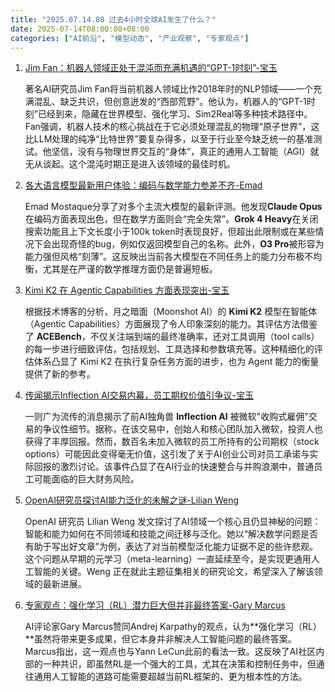 ```yaml
---
title: "2025.07.14.08 过去4小时全球AI发生了什么？"
date: 2025-07-14T08:00:08+08:00
categories: ["AI前沿", "模型动态", "产业观察", "专家观点"]
---
```


1. [Jim Fan：机器人领域正处于混沌而充满机遇的“GPT-1时刻”-宝玉](https://x.com/dotey/status/1944529899529687546)

   著名AI研究员Jim Fan将当前机器人领域比作2018年时的NLP领域——一个充满混乱、缺乏共识，但创意迸发的“西部荒野”。他认为，机器人的“GPT-1时刻”已经到来，隐藏在世界模型、强化学习、Sim2Real等多种技术路径中。Fan强调，机器人技术的核心挑战在于它必须处理混乱的物理“原子世界”，这比LLM处理的纯净“比特世界”要复杂得多，以至于行业至今缺乏统一的基准测试。他坚信，没有与物理世界交互的“身体”，真正的通用人工智能（AGI）就无从谈起。这个混沌时期正是进入该领域的最佳时机。

2. [各大语言模型最新用户体验：编码与数学能力参差不齐-Emad](https://x.com/EMostaque/status/1944504510853926932)

   Emad Mostaque分享了对多个主流大模型的最新评测。他发现**Claude Opus**在编码方面表现出色，但在数学方面则会“完全失常”。**Grok 4 Heavy**在关闭搜索功能且上下文长度小于100k token时表现良好，但超出此限制或在某些情况下会出现奇怪的bug，例如仅返回模型自己的名称。此外，**O3 Pro**被形容为能力强但风格“刻薄”。这反映出当前各大模型在不同任务上的能力分布极不均衡，尤其是在严谨的数学推理方面仍是普遍短板。

3. [Kimi K2 在 Agentic Capabilities 方面表现突出-宝玉](https://x.com/dotey/status/1944527680038138160)

   根据技术博客的分析，月之暗面（Moonshot AI）的 **Kimi K2** 模型在智能体（Agentic Capabilities）方面展现了令人印象深刻的能力。其评估方法借鉴了 **ACEBench**，不仅关注端到端的最终准确率，还对工具调用（tool calls）的每一步进行细致评估，包括规划、工具选择和参数填充等。这种精细化的评估体系凸显了 Kimi K2 在执行复杂任务方面的进步，也为 Agent 能力的衡量提供了新的参考。

4. [传闻揭示Inflection AI交易内幕，员工期权价值引争议-宝玉](https://x.com/dotey/status/1944501513956859974)

   一则广为流传的消息揭示了前AI独角兽 **Inflection AI** 被微软"收购式雇佣"交易的争议性细节。据称，在该交易中，创始人和核心团队加入微软，投资人也获得了丰厚回报。然而，数百名未加入微软的员工所持有的公司期权（stock options）可能因此变得毫无价值，这引发了关于AI创业公司对员工承诺与实际回报的激烈讨论。该事件凸显了在AI行业的快速整合与并购浪潮中，普通员工可能面临的巨大财务风险。

5. [OpenAI研究员探讨AI能力泛化的未解之谜-Lilian Weng](https://x.com/lilianweng/status/1944507067806720430)

   OpenAI 研究员 Lilian Weng 发文探讨了AI领域一个核心且仍显神秘的问题：智能和能力如何在不同领域和技能之间迁移与泛化。她以“解决数学问题是否有助于写出好文章”为例，表达了对当前模型泛化能力证据不足的些许悲观。这个问题从早期的元学习（meta-learning）一直延续至今，是实现更通用人工智能的关键。Weng 正在就此主题征集相关的研究论文，希望深入了解该领域的最新进展。

6. [专家观点：强化学习（RL）潜力巨大但并非最终答案-Gary Marcus](https://x.com/GaryMarcus/status/1944487818086252793)

   AI评论家Gary Marcus赞同Andrej Karpathy的观点，认为**强化学习（RL）**虽然将带来更多成果，但它本身并非解决人工智能问题的最终答案。Marcus指出，这一观点也与Yann LeCun此前的看法一致。这反映了AI社区内部的一种共识，即虽然RL是一个强大的工具，尤其在决策和控制任务中，但通往通用人工智能的道路可能需要超越当前RL框架的、更为根本性的方法。